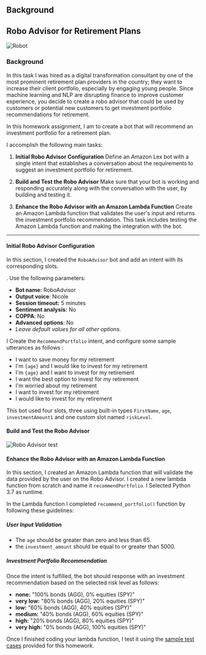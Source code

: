 

## Background


## Robo Advisor for Retirement Plans

![Robot](Images/robot.jpg)


### Background

In this task I was hired as a digital transformation consultant by one of the most prominent retirement plan providers in the country; they want to increase their client portfolio, especially by engaging young people. Since machine learning and NLP are disrupting finance to improve customer experience, you decide to create a robo advisor that could be used by customers or potential new customers to get investment portfolio recommendations for retirement.

In this homework assignment, I am to create a bot that will recommend an investment portfolio for a retirement plan.

I accomplish the following main tasks:

1. **Initial Robo Advisor Configuration** Define an Amazon Lex bot with a single intent that establishes a conversation about the requirements to suggest an investment portfolio for retirement.

2. **Build and Test the Robo Advisor** Make sure that your bot is working and responding accurately along with the conversation with the user, by building and testing it.

3. **Enhance the Robo Advisor with an Amazon Lambda Function** Create an Amazon Lambda function that validates the user's input and returns the investment portfolio recommendation. This task includes testing the Amazon Lambda function and making the integration with the bot.

---

#### Initial Robo Advisor Configuration

In this section, I created the `RoboAdvisor` bot and add an intent with its corresponding slots.

. Use the following parameters:

* **Bot name:** RoboAdvisor
* **Output voice**: Nicole
* **Session timeout:** 5 minutes
* **Sentiment analysis:** No
* **COPPA**: No
* **Advanced options**: No
* *Leave default values for all other options.*

I Create the `RecommendPortfolio` intent, and configure some sample utterances as follows :

* I want to save money for my retirement
* I'm ​`{age}​` and I would like to invest for my retirement
* I'm `​{age}​` and I want to invest for my retirement
* I want the best option to invest for my retirement
* I'm worried about my retirement
* I want to invest for my retirement
* I would like to invest for my retirement

This bot used four slots, three using built-in types `FirstName`, `age`, `investmentAmount1` and one custom slot named `riskLevel`. 

#### Build and Test the Robo Advisor


![Robo Advisor test](Images/bot-test-no-lambda.gif)

#### Enhance the Robo Advisor with an Amazon Lambda Function

In this section, I created an Amazon Lambda function that will validate the data provided by the user on the Robo Advisor. I created a new lambda function from scratch and name it `recommendPortfolio`.  I Selected Python 3.7 as runtime.

In the Lambda function I completed `recommend_portfolio()` function by following these guidelines:

##### User Input Validation

* The `age` should be greater than zero and less than 65.
* the `investment_amount` should be equal to or greater than 5000.

##### Investment Portfolio Recommendation

Once the intent is fulfilled, the bot should response with an investment recommendation based on the selected risk level as follows:

* **none:** "100% bonds (AGG), 0% equities (SPY)"
* **very low:** "80% bonds (AGG), 20% equities (SPY)"
* **low:** "60% bonds (AGG), 40% equities (SPY)"
* **medium:** "40% bonds (AGG), 60% equities (SPY)"
* **high:** "20% bonds (AGG), 80% equities (SPY)"
* **very high:** "0% bonds (AGG), 100% equities (SPY)"


Once I finished  coding your lambda function, I  test it using the [sample test cases](Test_Cases/) provided for this homework.

